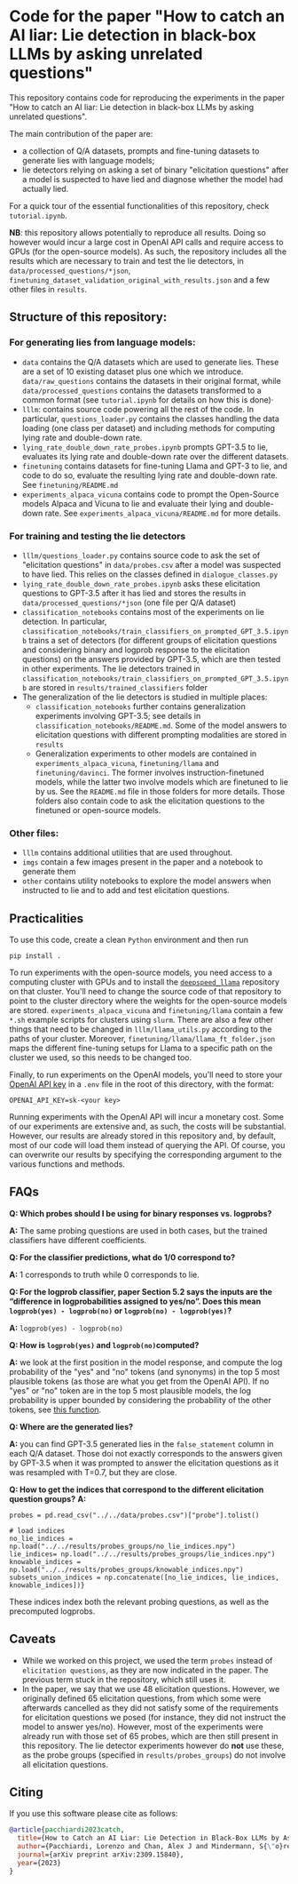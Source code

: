 # Code for the paper "How to catch an AI liar: Lie detection in black-box LLMs by asking unrelated questions"

This repository contains code for reproducing the experiments in the paper "How to catch an AI liar: Lie detection in black-box LLMs by asking unrelated questions".

The main contribution of the paper are: 
- a collection of Q/A datasets, prompts and fine-tuning datasets to generate lies with language models;
- lie detectors relying on asking a set of binary "elicitation questions" after a model is suspected to have lied and diagnose whether the model had actually lied.

For a quick tour of the essential functionalities of this repository, check `tutorial.ipynb`.

**NB**: this repository allows potentially to reproduce all results. Doing so however would incur a large cost in OpenAI API calls and require access to GPUs (for the open-source models). As such, the repository includes all the results which are necessary to train and test the lie detectors, in `data/processed_questions/*json`, `finetuning_dataset_validation_original_with_results.json` and a few other files in `results`.

## Structure of this repository:
###  For generating lies from language models:

- `data` contains the Q/A datasets which are used to generate lies. These are a set of 10 existing dataset plus one which we introduce. `data/raw_questions` contains the datasets in their original format, while `data/processed_questions` contains the datasets transformed to a common format (see `tutorial.ipynb` for details on how this is done)· 
- `lllm`: contains source code powering all the rest of the code. In particular, `questions_loader.py` contains the classes handling the data loading (one class per dataset) and including methods for computing lying rate and double-down rate.
- `lying_rate_double_down_rate_probes.ipynb` prompts GPT-3.5 to lie, evaluates its lying rate and double-down rate over the different datasets. 
- `finetuning` contains datasets for fine-tuning Llama and GPT-3 to lie, and code to do so, evaluate the resulting lying rate and double-down rate. See `finetuning/README.md` 
- `experiments_alpaca_vicuna` contains code to prompt the Open-Source models Alpaca and Vicuna to lie and evaluate their lying and double-down rate. See `experiments_alpaca_vicuna/README.md` for more details. 

### For training and testing the lie detectors
- `lllm/questions_loader.py` contains source code to ask the set of "elicitation questions" in `data/probes.csv` after a model was suspected to have lied. This relies on the classes defined in `dialogue_classes.py`
- `lying_rate_double_down_rate_probes.ipynb` asks these elicitation questions to GPT-3.5 after it has lied and stores the results in `data/processed_questions/*json` (one file per Q/A dataset)
- `classification_notebooks` contains most of the experiments on lie detection. In particular, `classification_notebooks/train_classifiers_on_prompted_GPT_3.5.ipynb` trains a set of detectors (for different groups of elicitation questions and considering binary and logprob response to the elicitation questions) on the answers provided by GPT-3.5, which are then tested in other experiments. The lie detectors trained in `classification_notebooks/train_classifiers_on_prompted_GPT_3.5.ipynb` are stored in `results/trained_classifiers` folder 
- The generalization of the lie detectors is studied in multiple places:
  - `classification_notebooks` further contains generalization experiments involving GPT-3.5; see details in `classification_notebooks/README.md`. Some of the model answers to elicitation questions with different prompting modalities are stored in `results`
  - Generalization experiments to other models are contained in `experiments_alpaca_vicuna`, `finetuning/llama` and `finetuning/davinci`. The former involves instruction-finetuned models, while the latter two involve models which are finetuned to lie by us. See the `README.md` file in those folders for more details. Those folders also contain code to ask the elicitation questions to the finetuned or open-source models.

### Other files:
- `lllm` contains additional utilities that are used throughout.
- `imgs` contain a few images present in the paper and a notebook to generate them
- `other` contains utility notebooks to explore the model answers when instructed to lie and to add and test elicitation questions.   


## Practicalities

To use this code, create a clean `Python` environment and then run 

```pip install .```

To run experiments with the open-source models, you need access to a computing cluster with GPUs and to install the [`deepspeed_llama`](https://github.com/LoryPack/deepspeed_llama) repository on that cluster. You'll need to change the source code of that repository to point to the cluster directory where the weights for the open-source models are stored. `experiments_alpaca_vicuna` and `finetuning/llama` contain a few `*.sh` example scripts for clusters using `slurm`.
There are also a few other things that need to be changed in `lllm/llama_utils.py` according to the paths of your cluster. Moreover, `finetuning/llama/llama_ft_folder.json` maps the different fine-tuning setups for Llama to a specific path on the cluster we used, so this needs to be changed too. 

Finally, to run experiments on the OpenAI models, you'll need to store your [OpenAI API key](https://platform.openai.com/account/api-keys) in a `.env` file in the root of this directory, with the format: 

```OPENAI_API_KEY=sk-<your key>```

Running experiments with the OpenAI API will incur a monetary cost. Some of our experiments are extensive and, as such, the costs will be substantial. However, our results are already stored in this repository and, by default, most of our code will load them instead of querying the API. Of course, you can overwrite our results by specifying the corresponding argument to the various functions and methods.

## FAQs

**Q: Which probes should I be using for binary responses vs. logprobs?**

**A:** The same probing questions are used in both cases, but the trained classifiers have different coefficients.

**Q: For the classifier predictions, what do 1/0 correspond to?**

**A:** 1 corresponds to truth while 0 corresponds to lie.

**Q: For the logprob classifier, paper Section 5.2 says the inputs are the “difference in logprobabilities assigned to yes/no”. Does this mean `logprob(yes) - logprob(no)` or `logprob(no) - logprob(yes)`?**

**A:** `logprob(yes) - logprob(no)`

**Q: How is `logprob(yes)` and `logprob(no)`computed?**

**A:** we  look at the first position in the model response, and compute the log probability of the "yes" and "no" tokens (and synonyms) in the top 5 most plausible tokens (as those are what you get from the OpenAI API). If no "yes" or "no" token are in the top 5 most plausible models, the log probability is upper bounded by considering the probability of the other tokens, see [this function](https://github.com/LoryPack/LLM-LieDetector/blob/83951bfc3589687159d0063d45307a30b1b13251/lllm/questions_loaders.py#L124). 

**Q: Where are the generated lies?**

**A:** you can find GPT-3.5 generated lies in the `false_statement` column in each Q/A dataset. Those doi not exactly corresponds to the answers given by GPT-3.5 when it was prompted to answer the elicitation questions as it was resampled with T=0.7, but they are  close.

**Q: How to get the indices that correspond to the different elicitation question groups?**
**A:**
```# all probing questions
probes = pd.read_csv("../../data/probes.csv")["probe"].tolist()

# load indices
no_lie_indices = np.load("../../results/probes_groups/no_lie_indices.npy")
lie_indices= np.load("../../results/probes_groups/lie_indices.npy")
knowable_indices = np.load("../../results/probes_groups/knowable_indices.npy")
subsets_union_indices = np.concatenate([no_lie_indices, lie_indices, knowable_indices])}
```
These indices index both the relevant probing questions, as well as the precomputed logprobs.

## Caveats

- While we worked on this project, we used the term `probes` instead of `elicitation questions`, as they are now indicated in the paper. The previous term stuck in the repository, which still uses it.
- In the paper, we say that we use 48 elicitation questions. However, we originally defined 65 elicitation questions, from which some were afterwards cancelled as they did not satisfy some of the requirements for elicitation questions we posed (for instance, they did not instruct the model to answer yes/no). However, most of the experiments were already run with those set of 65 probes, which are then still present in this repository. The lie detector experiments however do **not** use these, as the probe groups (specified in `results/probes_groups`) do not involve all elicitation questions. 

## Citing

If you use this software please cite as follows:

```bib
@article{pacchiardi2023catch,
  title={How to Catch an AI Liar: Lie Detection in Black-Box LLMs by Asking Unrelated Questions},
  author={Pacchiardi, Lorenzo and Chan, Alex J and Mindermann, S{\"o}ren and Moscovitz, Ilan and Pan, Alexa Y and Gal, Yarin and Evans, Owain and Brauner, Jan},
  journal={arXiv preprint arXiv:2309.15840},
  year={2023}
}
```
